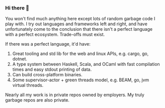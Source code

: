 ### Hi there 👋

<!--
**dangdennis/dangdennis** is a ✨ _special_ ✨ repository because its `README.md` (this file) appears on your GitHub profile.

Here are some ideas to get you started:

- 🔭 I’m currently working on ...
- 🌱 I’m currently learning ...
- 👯 I’m looking to collaborate on ...
- 🤔 I’m looking for help with ...
- 💬 Ask me about ...
- 📫 How to reach me: ...
- 😄 Pronouns: ...
- ⚡ Fun fact: ...
-->

You won't find much anything here except lots of random garbage code I play with. I try out languages and frameworks left and right, and have unfortunately come to the conclusion that there isn't a perfect language with a perfect ecosystem. Trade-offs must exist.

If there was a perfect language, it'd have:
1. Great tooling and std lib for the web and linux APIs, e.g. cargo, go, dotnet.
2. A type system between Haskell, Scala, and OCaml with fast compilation times and easy stdout printing of data.
3. Can build cross-platform binaries.
4. Some supervisor-actor + green threads model, e.g. BEAM, go, jvm virtual threads.

Nearly all my work is in private repos owned by employers. My truly garbage repos are also private.
